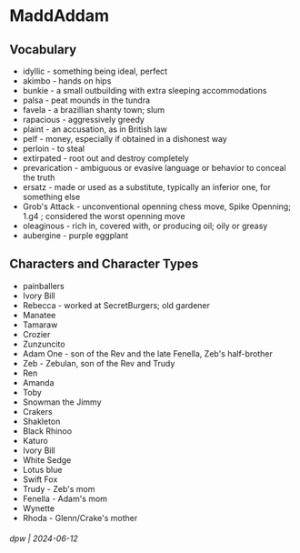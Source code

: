 # MaddAddam

## Vocabulary

* idyllic - something being ideal, perfect
* akimbo - hands on hips
* bunkie - a small outbuilding with extra sleeping accommodations
* palsa - peat mounds in the tundra
* favela - a brazillian shanty town; slum
* rapacious - aggressively greedy
* plaint - an accusation, as in British law
* pelf - money, especially if obtained in a dishonest way
* perloin - to steal
* extirpated - root out and destroy completely
* prevarication -  ambiguous or evasive language or behavior to conceal the truth 
* ersatz - made or used as a substitute, typically an inferior one, for something else
* Grob's Attack - unconventional openning chess move, Spike Openning; 1.g4 ; considered the worst openning move
* oleaginous - rich in, covered with, or producing oil; oily or greasy
* aubergine - purple eggplant


## Characters and Character Types

* painballers
* Ivory Bill 
* Rebecca - worked at SecretBurgers; old gardener
* Manatee
* Tamaraw
* Crozier
* Zunzuncito
* Adam One - son of the Rev and the late Fenella, Zeb's half-brother
* Zeb - Zebulan, son of the Rev and Trudy
* Ren
* Amanda
* Toby
* Snowman the Jimmy
* Crakers
* Shakleton
* Black Rhinoo
* Katuro
* Ivory Bill
* White Sedge
* Lotus blue
* Swift Fox
* Trudy - Zeb's mom
* Fenella - Adam's mom
* Wynette
* Rhoda - Glenn/Crake's mother

###### dpw | 2024-06-12
